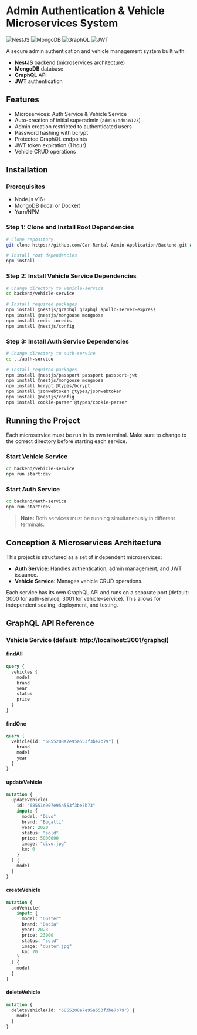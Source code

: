 # Admin Authentication & Vehicle Microservices System

![NestJS](https://img.shields.io/badge/NestJS-E0234E?style=for-the-badge&logo=nestjs&logoColor=white)
![MongoDB](https://img.shields.io/badge/MongoDB-47A248?style=for-the-badge&logo=mongodb&logoColor=white)
![GraphQL](https://img.shields.io/badge/GraphQL-E10098?style=for-the-badge&logo=graphql&logoColor=white)
![JWT](https://img.shields.io/badge/JWT-000000?style=for-the-badge&logo=JSON%20web%20tokens&logoColor=white)

A secure admin authentication and vehicle management system built with:

- **NestJS** backend (microservices architecture)
- **MongoDB** database
- **GraphQL** API
- **JWT** authentication

## Features

- Microservices: Auth Service & Vehicle Service
- Auto-creation of initial superadmin (`admin/admin123`)
- Admin creation restricted to authenticated users
- Password hashing with bcrypt
- Protected GraphQL endpoints
- JWT token expiration (1 hour)
- Vehicle CRUD operations

## Installation

### Prerequisites

- Node.js v16+
- MongoDB (local or Docker)
- Yarn/NPM

### Step 1: Clone and Install Root Dependencies

```bash
# Clone repository
git clone https://github.com/Car-Rental-Admin-Application/Backend.git && cd Backend

# Install root dependencies
npm install
```

### Step 2: Install Vehicle Service Dependencies

```bash
# Change directory to vehicle-service
cd backend/vehicle-service

# Install required packages
npm install @nestjs/graphql graphql apollo-server-express
npm install @nestjs/mongoose mongoose
npm install redis ioredis
npm install @nestjs/config
```

### Step 3: Install Auth Service Dependencies

```bash
# Change directory to auth-service
cd ../auth-service

# Install required packages
npm install @nestjs/passport passport passport-jwt
npm install @nestjs/mongoose mongoose
npm install bcrypt @types/bcrypt
npm install jsonwebtoken @types/jsonwebtoken
npm install @nestjs/config
npm install cookie-parser @types/cookie-parser
```

## Running the Project

Each microservice must be run in its own terminal. Make sure to change to the correct directory before starting each service.

### Start Vehicle Service

```bash
cd backend/vehicle-service
npm run start:dev
```

### Start Auth Service

```bash
cd backend/auth-service
npm run start:dev
```

> **Note:** Both services must be running simultaneously in different terminals.

## Conception & Microservices Architecture

This project is structured as a set of independent microservices:

- **Auth Service:** Handles authentication, admin management, and JWT issuance.
- **Vehicle Service:** Manages vehicle CRUD operations.

Each service has its own GraphQL API and runs on a separate port (default: 3000 for auth-service, 3001 for vehicle-service). This allows for independent scaling, deployment, and testing.

## GraphQL API Reference

### Vehicle Service (default: http://localhost:3001/graphql)

#### findAll

```graphql
query {
  vehicles {
    model
    brand
    year
    status
    price
  }
}
```

#### findOne

```graphql
query {
  vehicle(id: "6855208a7e95a553f3be7b79") {
    brand
    model
    year
  }
}
```

#### updateVehicle

```graphql
mutation {
  updateVehicle(
    id: "68551e907e95a553f3be7b73"
    input: {
      model: "Divo"
      brand: "Bugatti"
      year: 2020
      status: "sold"
      price: 5800000
      image: "divo.jpg"
      km: 0
    }
  ) {
    model
  }
}
```

#### createVehicle

```graphql
mutation {
  addVehicle(
    input: {
      model: "Duster"
      brand: "Dacia"
      year: 2023
      price: 23000
      status: "sold"
      image: "duster.jpg"
      km: 70
    }
  ) {
    model
  }
}
```

#### deleteVehicle

```graphql
mutation {
  deleteVehicle(id: "6855208a7e95a553f3be7b79") {
    model
  }
}
```
